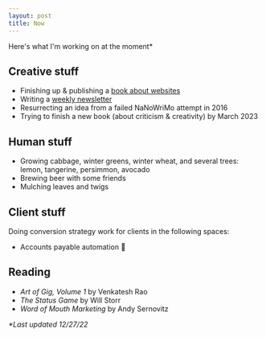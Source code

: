 ```yaml
---
layout: post
title: Now
---
```

Here's what I'm working on at the moment*

## Creative stuff

- Finishing up & publishing a [book about websites](https://helpthisbook.com/briandavidhall/your-website-sucks)
- Writing a [weekly newsletter](/newsletter)
- Resurrecting an idea from a failed NaNoWriMo attempt in 2016
- Trying to finish a new book (about criticism & creativity) by March 2023

## Human stuff

- Growing cabbage, winter greens, winter wheat, and several trees: lemon, tangerine, persimmon, avocado
- Brewing beer with some friends
- Mulching leaves and twigs

## Client stuff

Doing conversion strategy work for clients in the following spaces:

- Accounts payable automation 🧾

## Reading

- _Art of Gig, Volume 1_ by Venkatesh Rao
- _The Status Game_ by Will Storr
- _Word of Mouth Marketing_ by Andy Sernovitz

_*Last updated 12/27/22_
